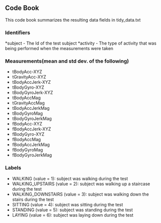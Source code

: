 ## Code Book
This code book summarizes the resulting data fields in tidy_data.txt

### Identifiers

*subject - The Id of the test subject
*activity - The type of activity that was being performed when the measurements were taken

### Measurements(mean and std dev. of the following)
* tBodyAcc-XYZ
* tGravityAcc-XYZ
* tBodyAccJerk-XYZ
* tBodyGyro-XYZ
* tBodyGyroJerk-XYZ
* tBodyAccMag
* tGravityAccMag
* tBodyAccJerkMag
* tBodyGyroMag
* tBodyGyroJerkMag
* fBodyAcc-XYZ
* fBodyAccJerk-XYZ
* fBodyGyro-XYZ
* fBodyAccMag
* fBodyAccJerkMag
* fBodyGyroMag
* fBodyGyroJerkMag

### Labels
* WALKING (value = 1): subject was walking during the test
* WALKING_UPSTAIRS (value = 2): subject was walking up a staircase during the test
* WALKING_DOWNSTAIRS (value = 3): subject was walking down the stairs during the test
* SITTING (value = 4): subject was sitting during the test
* STANDING (value = 5): subject was standing during the test
* LAYING (value = 6): subject was laying down during the test
